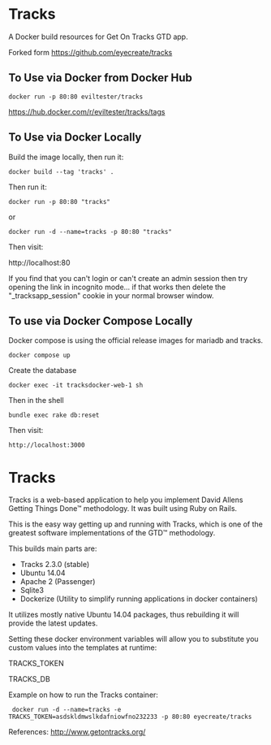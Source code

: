 Tracks
======

A Docker build resources for Get On Tracks GTD app.

Forked form https://github.com/eyecreate/tracks


## To Use via Docker from Docker Hub

```
docker run -p 80:80 eviltester/tracks
```

https://hub.docker.com/r/eviltester/tracks/tags



## To Use via Docker Locally

Build the image locally, then run it:

```
docker build --tag 'tracks' .
```

Then run it:

```
docker run -p 80:80 "tracks"
```

or

```
docker run -d --name=tracks -p 80:80 "tracks"
```

Then visit:

http://localhost:80

If you find that you can't login or can't create an admin session then try opening the link in incognito mode... if that works then delete the "_tracksapp_session" cookie in your normal browser window.


## To use via Docker Compose Locally

Docker compose is using the official release images for mariadb and tracks.

```
docker compose up
```

Create the database

```
docker exec -it tracksdocker-web-1 sh
```

Then in the shell

```
bundle exec rake db:reset
```

Then visit:

```
http://localhost:3000
```



Tracks
======

Tracks is a web-based application to help you implement David Allens Getting Things Done™ methodology. It was built using Ruby on Rails.

This is the easy way getting up and running with Tracks, which is one of the greatest software implementations of the GTD™ methodology.

This builds main parts are:
 - Tracks 2.3.0 (stable)
 - Ubuntu 14.04 
 - Apache 2 (Passenger)
 - Sqlite3
 - Dockerize (Utility to simplify running applications in docker containers)

It utilizes mostly native Ubuntu 14.04 packages, thus rebuilding it will provide the latest updates.

Setting these docker environment variables will allow you to substitute you custom values into the templates at runtime:

TRACKS_TOKEN

TRACKS_DB

Example on how to run the Tracks container:

     docker run -d --name=tracks -e TRACKS_TOKEN=asdskldmwslkdafniowfno232233 -p 80:80 eyecreate/tracks


 

References:
http://www.getontracks.org/

